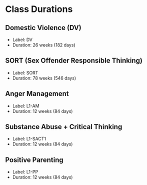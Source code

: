 # Class Durations

## Domestic Violence (DV)

- Label: DV
- Duration: 26 weeks (182 days)

## SORT (Sex Offender Responsible Thinking)

- Label: SORT
- Duration: 78 weeks (546 days)

## Anger Management

- Label: L1-AM
- Duration: 12 weeks (84 days)

## Substance Abuse + Critical Thinking

- Label: L1-SACT1
- Duration: 12 weeks (84 days)

## Positive Parenting

- Label: L1-PP
- Duration: 12 weeks (84 days)
